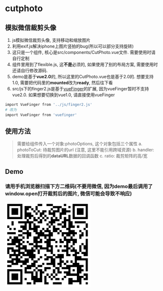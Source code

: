 # cutphoto

## 模拟微信裁剪头像
 1.    js模拟微信裁剪头像, 支持移动和缩放图片
 2.    利用exif.js解决iphone上图片竖拍的bug(所以可以部分支持旋转)
 3.    这只是一个组件, 核心是src/components/CutPhoto.vue文件. 需要使用时请自行定制
 4.    组件里用到了flexible.js, 这**不是**必须的, 如果使用了别的布局方案, 需要使用时还请自行修改源码.
 5.    demo是基于**vue2.0**的, 所以这里的CutPhoto.vue也是基于2.0的. 想要支持1.0, 需要把代码里的**mounted**改为**ready**, 然后往下看
 6.    src/js下的finger2.js是基于[vueFinger](https://github.com/Samlin901211/vuefinger)的扩展, 因为vueFinger暂时不支持vue2.0. 如果想要切换到vue1.0, 请直接使用vueFinger

``` bash
import VueFinger from '../js/finger2.js'
# 改为
import VueFinger from 'vuefinger'

```
 
## 使用方法
  >   需要给组件传入一个对象:photoOptions, 这个对象包括三个属性
  a.    photoToCut: 待裁剪图片的url  (注意, 这里不能引用跨域资源)
  b.    handler: 处理裁剪后得到的**dataURL**数据的回调函数
  c.    ratio: 裁剪矩阵的高/宽

 
## Demo

### 请用手机浏览器扫描下方二维码(不要用微信, 因为demo最后调用了window.open打开裁剪后的图片, 微信可能会导致不响应)

![](https://github.com/clarkshao/cutphoto/blob/master/qrcode.png)
